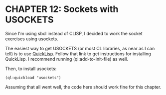 # CHAPTER 12: Sockets with USOCKETS

Since I'm using sbcl instead of CLISP, I decided to work the socket
exercises using usockets.

The easiest way to get USOCKETS (or most CL libraries, as near as I
can tell) is to use
[QuickLisp](http://www.quicklisp.org/beta/). Follow that link to get
instructions for installing QuickLisp. I recommend running
(ql:add-to-init-file) as well.

Then, to install usockets:

    (ql:quickload "usockets")

Assuming that all went well, the code here should work fine for this
chapter.
